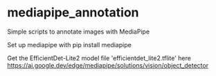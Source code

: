 # mediapipe_annotation
Simple scripts to annotate images with MediaPipe

Set up mediapipe with pip install mediapipe

Get the EfficientDet-Lite2 model file 'efficientdet_lite2.tflite' here 
https://ai.google.dev/edge/mediapipe/solutions/vision/object_detector